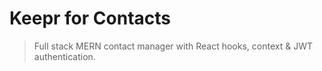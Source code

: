# Keepr for Contacts

> Full stack MERN contact manager with React hooks, context & JWT authentication.
